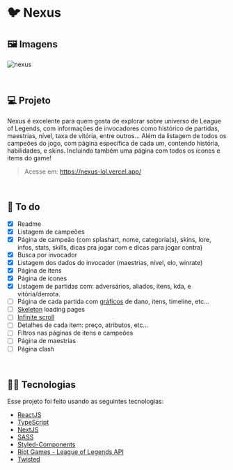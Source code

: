 # 🐦 Nexus

## 🖼 Imagens
![nexus](https://user-images.githubusercontent.com/70612836/125513046-aa00057a-6db4-48cc-9aa6-b8f37190e938.png)


&nbsp;

## 💻 Projeto

Nexus é excelente para quem gosta de explorar sobre universo de League of Legends, com informações de invocadores como histórico de partidas, maestrias, nível, taxa de vitória, entre outros...
Além da listagem de todos os campeões do jogo, com página específica de cada um, contendo história, habilidades, e skins. Incluindo também uma página com todos os ícones e items do game! 
> Acesse em: https://nexus-lol.vercel.app/ 

&nbsp;

## 🧠 To do
- [x] Readme
- [x] Listagem de campeões
- [x] Página de campeão (com splashart, nome, categoria(s), skins, lore, infos, stats, skills, dicas pra jogar com e dicas para jogar contra)
- [x] Busca por invocador
- [x] Listagem dos dados do invocador (maestrias, nível, elo, winrate)
- [x] Página de itens 
- [x] Página de ícones
- [x] Listagem de partidas com: adversários, aliados, itens, kda, e vitória/derrota.
- [ ] Página de cada partida com [gráficos](https://apexcharts.com/docs/react-charts/) de dano, itens, timeline, etc...
- [ ] [Skeleton](https://www.npmjs.com/package/react-loading-skeleton) loading pages 
- [ ] [Infinite scroll](https://www.npmjs.com/package/react-infinite-scroll-component)
- [ ] Detalhes de cada item: preço, atributos, etc...
- [ ] Filtros nas páginas de itens e campeões 
- [ ] Página de maestrias
- [ ] Página clash

&nbsp;


## 👩‍💻 Tecnologias

Esse projeto foi feito usando as seguintes tecnologias: 
- [ReactJS](https://reactjs.org)
- [TypeScript](https://www.typescriptlang.org/)
- [NextJS](https://nextjs.org/)
- [SASS](https://sass-lang.com/)
- [Styled-Components](https://styled-components.com/)
- [Riot Games - League of Legends API](https://developer.riotgames.com/docs/lol)
- [Twisted](https://github.com/Sansossio/twisted)
